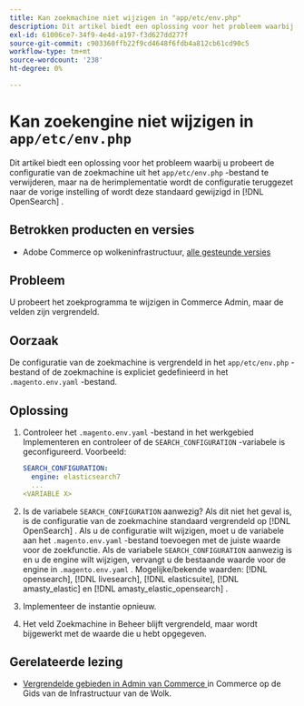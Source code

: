 ```yaml
---
title: Kan zoekmachine niet wijzigen in "app/etc/env.php"
description: Dit artikel biedt een oplossing voor het probleem waarbij u het zoekprogramma probeert te wijzigen in Commerce Admin, maar de velden zijn vergrendeld.
exl-id: 61006ce7-34f9-4e4d-a197-f3d627dd277f
source-git-commit: c903360ffb22f9cd4648f6fdb4a812cb61cd90c5
workflow-type: tm+mt
source-wordcount: '238'
ht-degree: 0%

---
```


# Kan zoekengine niet wijzigen in `app/etc/env.php`

Dit artikel biedt een oplossing voor het probleem waarbij u probeert de configuratie van de zoekmachine uit het `app/etc/env.php` -bestand te verwijderen, maar na de herimplementatie wordt de configuratie teruggezet naar de vorige instelling of wordt deze standaard gewijzigd in [!DNL OpenSearch] .

## Betrokken producten en versies

* Adobe Commerce op wolkeninfrastructuur, [ alle gesteunde versies ](https://magento.com/sites/default/files/magento-software-lifecycle-policy.pdf)

## Probleem

U probeert het zoekprogramma te wijzigen in Commerce Admin, maar de velden zijn vergrendeld.

## Oorzaak

De configuratie van de zoekmachine is vergrendeld in het `app/etc/env.php` -bestand of de zoekmachine is expliciet gedefinieerd in het `.magento.env.yaml` -bestand.

## Oplossing

1. Controleer het `.magento.env.yaml` -bestand in het werkgebied Implementeren en controleer of de `SEARCH_CONFIGURATION` -variabele is geconfigureerd. Voorbeeld:

   ```yaml
   SEARCH_CONFIGURATION:
     engine: elasticsearch7
     ...
   <VARIABLE X>
   ```

1. Is de variabele `SEARCH_CONFIGURATION` aanwezig? Als dit niet het geval is, is de configuratie van de zoekmachine standaard vergrendeld op [!DNL OpenSearch] . Als u de configuratie wilt wijzigen, moet u de variabele aan het `.magento.env.yaml` -bestand toevoegen met de juiste waarde voor de zoekfunctie. Als de variabele `SEARCH_CONFIGURATION` aanwezig is en u de engine wilt wijzigen, vervangt u de bestaande waarde voor de engine in `.magento.env.yaml` . Mogelijke/bekende waarden: [!DNL opensearch], [!DNL livesearch], [!DNL elasticsuite], [!DNL amasty_elastic] en [!DNL amasty_elastic_opensearch] .
1. Implementeer de instantie opnieuw.
1. Het veld Zoekmachine in Beheer blijft vergrendeld, maar wordt bijgewerkt met de waarde die u hebt opgegeven.

## Gerelateerde lezing

* [ Vergrendelde gebieden in Admin van Commerce ](/help/troubleshooting/miscellaneous/locked-fields-in-magento-admin.md) in Commerce op de Gids van de Infrastructuur van de Wolk.
